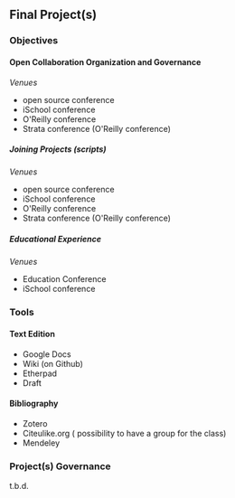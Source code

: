 ## Final Project(s)

### Objectives 

#### Open Collaboration Organization and Governance 

*Venues*

- open source conference
- iSchool conference 
- O'Reilly conference 
- Strata conference (O'Reilly conference) 

##### Joining Projects (scripts)

*Venues*

- open source conference
- iSchool conference 
- O'Reilly conference 
- Strata conference (O'Reilly conference) 

##### Educational Experience 

*Venues*

- Education Conference 
- iSchool conference 

### Tools 

#### Text Edition 
- Google Docs 
- Wiki (on Github) 
- Etherpad  
- Draft 

#### Bibliography 
- Zotero 
- Citeulike.org ( possibility to have a group for the class) 
- Mendeley

### Project(s) Governance

t.b.d.